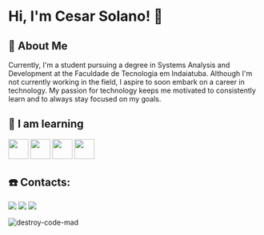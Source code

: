 # Hi, I'm Cesar Solano! 👋


## 🚀 About Me
Currently, I'm a student pursuing a degree in Systems Analysis and Development at the Faculdade de Tecnologia em Indaiatuba. Although I'm not currently working in the field, I aspire to soon embark on a career in technology. My passion for technology keeps me motivated to consistently learn and to always stay focused on my goals.

## 📓 I am learning

<img loading="lazy" src="https://cdn.jsdelivr.net/gh/devicons/devicon/icons/linux/linux-original.svg" width="40" height="40"/> <img src="https://cdn.jsdelivr.net/gh/devicons/devicon@latest/icons/python/python-original.svg" width="40" height="40"/> <img src="https://cdn.jsdelivr.net/gh/devicons/devicon@latest/icons/javascript/javascript-original.svg" width="40" height="40"/> <img src="https://cdn.jsdelivr.net/gh/devicons/devicon@latest/icons/c/c-original.svg" width="40" height="40"/>

## ☎️ Contacts:

<div>
<a href="https://www.instagram.com/cs_solano/" target="_blank"><img loading="lazy" src="https://img.shields.io/badge/-Instagram-%23E4405F?style=for-the-badge&logo=instagram&logoColor=white" target="_blank"></a>
<a href = "cesarsolano0479@gmail.com"><img loading="lazy" src="https://img.shields.io/badge/Gmail-D14836?style=for-the-badge&logo=gmail&logoColor=white" target="_blank"></a>
<a href="https://www.linkedin.com/in/cesar-solano-754b7226a/" target="_blank"><img loading="lazy" src="https://img.shields.io/badge/-LinkedIn-%230077B5?style=for-the-badge&logo=linkedin&logoColor=white" target="_blank"></a>   
</div>




![destroy-code-mad](https://github.com/CesarSolano04/CesarSolano04/assets/146193809/ef5dd85e-93b5-4a94-a849-4a6fefd63ec0)
